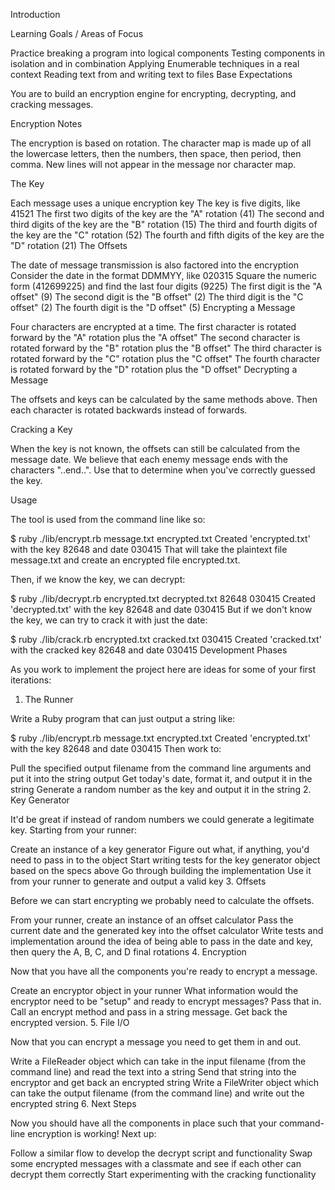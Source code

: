 Introduction

Learning Goals / Areas of Focus

Practice breaking a program into logical components
Testing components in isolation and in combination
Applying Enumerable techniques in a real context
Reading text from and writing text to files
Base Expectations

You are to build an encryption engine for encrypting, decrypting, and cracking messages.

Encryption Notes

The encryption is based on rotation. The character map is made up of all the lowercase letters, then the numbers, then space, then period, then comma. New lines will not appear in the message nor character map.

The Key

Each message uses a unique encryption key
The key is five digits, like 41521
The first two digits of the key are the "A" rotation (41)
The second and third digits of the key are the "B" rotation (15)
The third and fourth digits of the key are the "C" rotation (52)
The fourth and fifth digits of the key are the "D" rotation (21)
The Offsets

The date of message transmission is also factored into the encryption
Consider the date in the format DDMMYY, like 020315
Square the numeric form (412699225) and find the last four digits (9225)
The first digit is the "A offset" (9)
The second digit is the "B offset" (2)
The third digit is the "C offset" (2)
The fourth digit is the "D offset" (5)
Encrypting a Message

Four characters are encrypted at a time.
The first character is rotated forward by the "A" rotation plus the "A offset"
The second character is rotated forward by the "B" rotation plus the "B offset"
The third character is rotated forward by the "C" rotation plus the "C offset"
The fourth character is rotated forward by the "D" rotation plus the "D offset"
Decrypting a Message

The offsets and keys can be calculated by the same methods above. Then each character is rotated backwards instead of forwards.

Cracking a Key

When the key is not known, the offsets can still be calculated from the message date. We believe that each enemy message ends with the characters "..end..". Use that to determine when you've correctly guessed the key.

Usage

The tool is used from the command line like so:

$ ruby ./lib/encrypt.rb message.txt encrypted.txt
Created 'encrypted.txt' with the key 82648 and date 030415
That will take the plaintext file message.txt and create an encrypted file encrypted.txt.

Then, if we know the key, we can decrypt:

$ ruby ./lib/decrypt.rb encrypted.txt decrypted.txt 82648 030415
Created 'decrypted.txt' with the key 82648 and date 030415
But if we don't know the key, we can try to crack it with just the date:

$ ruby ./lib/crack.rb encrypted.txt cracked.txt 030415
Created 'cracked.txt' with the cracked key 82648 and date 030415
Development Phases

As you work to implement the project here are ideas for some of your first iterations:

1. The Runner

Write a Ruby program that can just output a string like:

$ ruby ./lib/encrypt.rb message.txt encrypted.txt
Created 'encrypted.txt' with the key 82648 and date 030415
Then work to:

Pull the specified output filename from the command line arguments and put it into the string output
Get today's date, format it, and output it in the string
Generate a random number as the key and output it in the string
2. Key Generator

It'd be great if instead of random numbers we could generate a legitimate key. Starting from your runner:

Create an instance of a key generator
Figure out what, if anything, you'd need to pass in to the object
Start writing tests for the key generator object based on the specs above
Go through building the implementation
Use it from your runner to generate and output a valid key
3. Offsets

Before we can start encrypting we probably need to calculate the offsets.

From your runner, create an instance of an offset calculator
Pass the current date and the generated key into the offset calculator
Write tests and implementation around the idea of being able to pass in the date and key, then query the A, B, C, and D final rotations
4. Encryption

Now that you have all the components you're ready to encrypt a message.

Create an encryptor object in your runner
What information would the encryptor need to be "setup" and ready to encrypt messages? Pass that in.
Call an encrypt method and pass in a string message. Get back the encrypted version.
5. File I/O

Now that you can encrypt a message you need to get them in and out.

Write a FileReader object which can take in the input filename (from the command line) and read the text into a string
Send that string into the encryptor and get back an encrypted string
Write a FileWriter object which can take the output filename (from the command line) and write out the encrypted string
6. Next Steps

Now you should have all the components in place such that your command-line encryption is working! Next up:

Follow a similar flow to develop the decrypt script and functionality
Swap some encrypted messages with a classmate and see if each other can decrypt them correctly
Start experimenting with the cracking functionality
